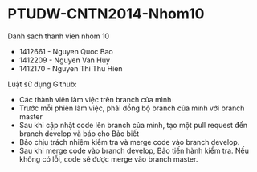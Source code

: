 # PTUDW-CNTN2014-Nhom10
Danh sach thanh vien nhom 10
* 1412661 - Nguyen Quoc Bao
* 1412209 - Nguyen Van Huy
* 1412170 - Nguyen Thi Thu Hien

Luật sử dụng Github:
- Các thành viên làm việc trên branch của mình
- Trước mỗi phiên làm việc, phải đồng bộ branch của mình với branch master
- Sau khi cập nhật code lên branch của mình, tạo một pull request đến branch develop và báo cho Bảo biết
- Bảo chịu trách nhiệm kiểm tra và merge code vào branch develop.
- Sau khi merge code vào branch develop, Bảo tiến hành kiểm tra. Nếu không có lỗi, code sẽ được merge vào branch master.
